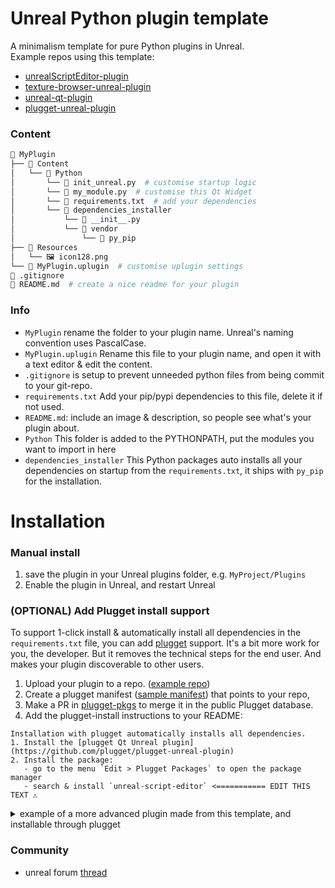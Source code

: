 # Unreal Python plugin template
A minimalism template for pure Python plugins in Unreal.<br>
Example repos using this template: 
- [unrealScriptEditor-plugin](https://github.com/hannesdelbeke/unrealScriptEditor-plugin)
- [texture-browser-unreal-plugin](https://github.com/hannesdelbeke/texture-browser-unreal-plugin)
- [unreal-qt-plugin](https://github.com/hannesdelbeke/unreal-qt-plugin)
- [plugget-unreal-plugin](https://github.com/plugget/plugget-unreal-plugin)


### Content
```python
📂 MyPlugin
├── 📂 Content
│   └── 📂 Python
│       └── 📄 init_unreal.py  # customise startup logic
│       └── 📄 my_module.py  # customise this Qt Widget
│       └── 📄 requirements.txt  # add your dependencies
│       └── 📂 dependencies_installer
│           └── 📄 __init__.py
│           └── 📂 vendor
│               └── 📂 py_pip
├── 📂 Resources
│   └── 🖼️ icon128.png
└── 📄 MyPlugin.uplugin  # customise uplugin settings
📄 .gitignore
📄 README.md  # create a nice readme for your plugin
```

### Info
- `MyPlugin` rename the folder to your plugin name. Unreal's naming convention uses PascalCase.
- `MyPlugin.uplugin` Rename this file to your plugin name, and open it with a text editor & edit the content.
- `.gitignore` is setup to prevent unneeded python files from being commit to your git-repo.
- `requirements.txt` Add your pip/pypi dependencies to this file, delete it if not used.
- `README.md`: include an image & description, so people see what's your plugin about.
- `Python` This folder is added to the PYTHONPATH, put the modules you want to import in here
- `dependencies_installer` This Python packages auto installs all your dependencies on startup from the `requirements.txt`, it ships with `py_pip` for the installation.


# Installation

### Manual install
1. save the plugin in your Unreal plugins folder, e.g. `MyProject/Plugins`
2. Enable the plugin in Unreal, and restart Unreal

### (OPTIONAL) Add Plugget install support
To support 1-click install & automatically install all dependencies in the `requirements.txt` file, you can add [plugget](https://github.com/plugget/plugget) support.
It's a bit more work for you, the developer. But it removes the technical steps for the end user. And makes your plugin discoverable to other users.

1. Upload your plugin to a repo. ([example repo](https://github.com/hannesdelbeke/unreal-python-plugin-template))
2. Create a plugget manifest ([sample manifest](https://github.com/plugget/plugget-pkgs/blob/main/unreal/hello-world-template/latest.json)) that points to your repo,
3. Make a PR in [plugget-pkgs](https://github.com/plugget/plugget-pkgs) to merge it in the public Plugget database.
4. Add the plugget-install instructions to your README:
```
Installation with plugget automatically installs all dependencies.
1. Install the [plugget Qt Unreal plugin](https://github.com/plugget/plugget-unreal-plugin)
2. Install the package:
   - go to the menu `Edit > Plugget Packages` to open the package manager
   - search & install `unreal-script-editor` <=========== EDIT THIS TEXT ⚠️
```

<details>
 <summary>example of a more advanced plugin made from this template, and installable through plugget</summary>
   
- [repo](https://github.com/hannesdelbeke/unreal-plugin-python-script-editor)
- [plugget manifest](https://github.com/plugget/plugget-pkgs/blob/main/unreal/python-script-editor/latest.json)
- plugget package name `unreal-script-editor`
</details>


### Community
- unreal forum [thread](https://forums.unrealengine.com/t/made-a-python-plugin-template/1089878)
